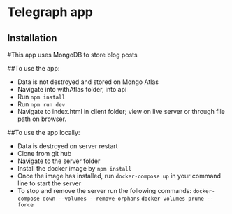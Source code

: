 # Telegraph app


## Installation

#This app uses MongoDB to store blog posts


##To use the app:
- Data is not destroyed and stored on Mongo Atlas
- Navigate into withAtlas folder, into api 
- Run `npm install`
- Run `npm run dev`
- Navigate to index.html in client folder; view on live server or through file path on browser.

##To use the app locally:
- Data is destroyed on server restart
- Clone from git hub
- Navigate to the server folder 
- Install the docker image by `npm install`
- Once the image has installed, run `docker-compose up` in your command line to start the server
- To stop and remove the server run the following commands:
    `docker-compose down --volumes --remove-orphans`
    `docker volumes prune --force`
